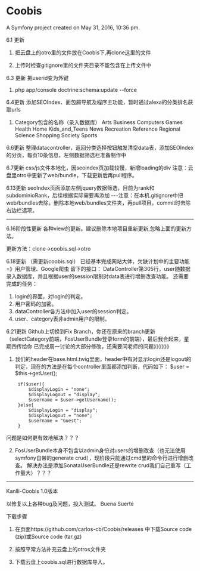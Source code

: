 Coobis
======

A Symfony project created on May 31, 2016, 10:36 pm.

6.1 更新
1. 把云盘上的otro里的文件放在Coobis下,再clone这里的文件

2. 上传时检查gitignore里的文件夹目录不能包含在上传文件中

6.3 更新
把userid变为外键

1. php app/console doctrine:schema:update --force

6.4更新
添加SEOIndex、面包屑导航及程序主功能，暂时通过alexa的分类排名获取urls

1. Category包含的名称（录入数据库）
   Arts
   Business
   Computers
   Games
   Health
   Home
   Kids_and_Teens
   News
   Recreation
   Reference
   Regional
   Science
   Shopping
   Society
   Sports

6.6更新
整理datacontroller，返回分类选择按钮触发清空data表，添加SEOIndex的分页，每页10条信息，左侧数据筛选栏准备制作中

6.7更新
css/js文件本地化，因seoindex页加载较慢，新增loading的div
注意：云盘里otro中更新了web/bundle，下载更新后再pull程序。

6.13更新
seoIndex页面添加左侧jquery数据筛选，目前为rank和subdominioRank，后续根据实际需要再添加
---注意：在本机.gitignore中把web/bundles去除，删除本地web/bundles文件夹，再pull项目。commit时去除右边栏选项。

------------------------------------------------------------------------------------------------------------------------
6.16阶段性更新
各种view的更新。建议删除本地项目重新更新,忽略上面的更新方法。

更新方法：clone->coobis.sql->otro

6.18更新 （需更新coobis.sql）
已经基本完成网站大体，欠缺计划中的主要功能=》用户管理、Google爬虫
留下的接口：
DataController第305行，user随数据录入数据库，并且根据user的session限制对data表进行增删改查功能。
还需要完成的任务：
1. login的界面，对login的判定。
2. 用户密码的加密。
3. dataController各方法中加入user的session判定。
4. user、category表非admin用户的限制。

6.21更新
Github上切换到Fix Branch，你还在原来的branch更新（selectCategory前端，FosUserBundle登录form的前端），最后我合起来，星期四传给你
已完成周一讨论的大部分修改，还需要问老师的问题》》》》》》

1. 我们的header在base.html.twig里面，header中有对显示login还是logout的判定，现在的方法是在每个controller里面都添加判断，代码如下：
        $user = $this->getUser();

        if($user){
            $displayLogin = "none";
            $displayLogout = "display";
            $username = $user->getUsername();
        }else{
            $displayLogin = "display";
            $displayLogout = "none";
            $username = "Guest";
        }
问题是如何更有效地解决？？？

2. FosUserBundle本身不包含以admin身份对users的增删改查（也无法使用symfony自带的generate crud），现阶段只能通过cmd里的命令行进行增删改查。
解决办法是添加SonataUserBundle还是rewrite crud我们自己重写（工作量大）？？？

------------------------------------------------------------------------------------------------------------------------

Kanlli-Coobis 1.0版本

以修复以上各种bug及问题，投入测试。 Buena Suerte

下载步骤

1. 在页面https://github.com/carlos-cb/Coobis/releases 中下载Source code (zip)或Source code (tar.gz)

2. 按照平常方法补充云盘上的otros文件夹

3. 下载云盘上coobis.sql进行数据库导入。